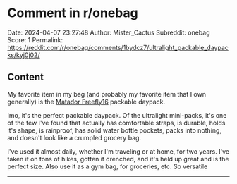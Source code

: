 # Comment in r/onebag

Date: 2024-04-07 23:27:48
Author: Mister_Cactus
Subreddit: onebag
Score: 1
Permalink: https://reddit.com/r/onebag/comments/1bydcz7/ultralight_packable_daypacks/kyj0j02/

## Content

My favorite item in my bag (and probably my favorite item that I own generally) is the [Matador Freefly16](https://www.matadorequipment.com/products/freefly16-2) packable daypack.

Imo, it's the perfect packable daypack. Of the ultralight mini-packs, it's one of the few I've found that actually has comfortable straps, is durable, holds it's shape, is rainproof, has solid water bottle pockets, packs into nothing, and doesn't look like a crumpled grocery bag.

I've used it almost daily, whether I'm traveling or at home, for two years. I've taken it on tons of hikes, gotten it drenched, and it's held up great and is the perfect size. Also use it as a gym bag, for groceries, etc. So versatile

---
